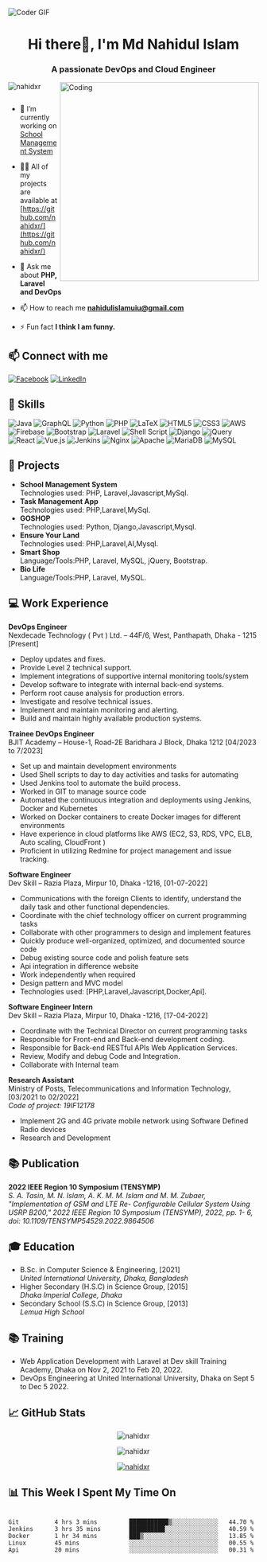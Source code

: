 <img alt="Coder GIF" src="https://drive.google.com/uc?export=view&id=1V_-Zbb-3IU3eZh38bT8EsDjaCit3eWaQ" style="max-width: 100%;" data-target="animated-image.originalImage"><br/>


<h1 align="center">Hi there👋, I'm Md Nahidul Islam</h1>
<h3 align="center">A passionate DevOps and Cloud Engineer</h3>
<img align="right" alt="Coding" width="400" src="https://cdn.dribbble.com/users/1162077/screenshots/3848914/programmer.gif">

<p align="left"> <img src="https://komarev.com/ghpvc/?username=nahidxr&label=Profile%20views&color=0e75b6&style=flat" alt="nahidxr" /> </p>

<p align="left"> <a href="https://twitter.com/" target="blank"><img src="https://img.shields.io/twitter/follow/?logo=twitter&style=for-the-badge" alt="" /></a> </p>

- 🔭 I’m currently working on [School Management System](https://github.com/nahidxr/Laravel-SchoolMangementSystem.git)

- 👨‍💻 All of my projects are available at [https://github.com/nahidxr/](https://github.com/nahidxr/)

- 💬 Ask me about **PHP, Laravel and DevOps**

- 📫 How to reach me **nahidulislamuiu@gmail.com**

- ⚡ Fun fact **I think I am funny.**



## 📫 Connect with me
[![Facebook](https://img.shields.io/badge/Facebook-%231877F2.svg?logo=Facebook&logoColor=white)](https://facebook.com/nahidul.islam.1004) [![LinkedIn](https://img.shields.io/badge/LinkedIn-%230077B5.svg?logo=linkedin&logoColor=white)](https://linkedin.com/in/md-nahidul-islam-940b531ba) 



## 🚀 Skills
![Java](https://img.shields.io/badge/java-%23ED8B00.svg?style=for-the-badge&logo=java&logoColor=white) ![GraphQL](https://img.shields.io/badge/-GraphQL-E10098?style=for-the-badge&logo=graphql&logoColor=white) ![Python](https://img.shields.io/badge/python-3670A0?style=for-the-badge&logo=python&logoColor=ffdd54) ![PHP](https://img.shields.io/badge/php-%23777BB4.svg?style=for-the-badge&logo=php&logoColor=white) ![LaTeX](https://img.shields.io/badge/latex-%23008080.svg?style=for-the-badge&logo=latex&logoColor=white) ![HTML5](https://img.shields.io/badge/html5-%23E34F26.svg?style=for-the-badge&logo=html5&logoColor=white) ![CSS3](https://img.shields.io/badge/css3-%231572B6.svg?style=for-the-badge&logo=css3&logoColor=white) ![AWS](https://img.shields.io/badge/AWS-%23FF9900.svg?style=for-the-badge&logo=amazon-aws&logoColor=white) ![Firebase](https://img.shields.io/badge/firebase-%23039BE5.svg?style=for-the-badge&logo=firebase) ![Bootstrap](https://img.shields.io/badge/bootstrap-%23563D7C.svg?style=for-the-badge&logo=bootstrap&logoColor=white) ![Laravel](https://img.shields.io/badge/laravel-%23FF2D20.svg?style=for-the-badge&logo=laravel&logoColor=white) ![Shell Script](https://img.shields.io/badge/shell_script-%23121011.svg?style=for-the-badge&logo=gnu-bash&logoColor=white) ![Django](https://img.shields.io/badge/django-%23092E20.svg?style=for-the-badge&logo=django&logoColor=white) ![jQuery](https://img.shields.io/badge/jquery-%230769AD.svg?style=for-the-badge&logo=jquery&logoColor=white) ![React](https://img.shields.io/badge/react-%2320232a.svg?style=for-the-badge&logo=react&logoColor=%2361DAFB) ![Vue.js](https://img.shields.io/badge/vuejs-%2335495e.svg?style=for-the-badge&logo=vuedotjs&logoColor=%234FC08D) ![Jenkins](https://img.shields.io/badge/jenkins-%232C5263.svg?style=for-the-badge&logo=jenkins&logoColor=white) ![Nginx](https://img.shields.io/badge/nginx-%23009639.svg?style=for-the-badge&logo=nginx&logoColor=white) ![Apache](https://img.shields.io/badge/apache-%23D42029.svg?style=for-the-badge&logo=apache&logoColor=white) ![MariaDB](https://img.shields.io/badge/MariaDB-003545?style=for-the-badge&logo=mariadb&logoColor=white) ![MySQL](https://img.shields.io/badge/mysql-%2300f.svg?style=for-the-badge&logo=mysql&logoColor=white)


## 🌟 Projects

- **School Management System**<br/>
Technologies used: PHP, Laravel,Javascript,MySql.<br/>
- **Task Management App**<br/>
Technologies used: PHP,Laravel,MySql.<br/>
- **GOSHOP**<br/>
Technologies used: Python, Django,Javascript,Mysql.<br/>
- **Ensure Your Land**<br/>
Technologies used: PHP,Laravel,AI,Mysql.<br/>
- **Smart Shop**<br/>
Language/Tools:PHP, Laravel, MySQL, jQuery, Bootstrap.<br/>
- **Bio Life**<br/>
Language/Tools:PHP, Laravel, MySQL.



## 💻 Work Experience
**DevOps Engineer**<br/>
 Nexdecade Technology ( Pvt ) Ltd. – 44F/6, West, Panthapath, Dhaka - 1215 [Present]<br/>
  - Deploy updates and fixes.
  - Provide Level 2 technical support.
  - Implement integrations of supportive internal monitoring tools/system
  - Develop software to integrate with internal back-end systems.
  - Perform root cause analysis for production errors.
  - Investigate and resolve technical issues.
  - Implement and maintain monitoring and alerting.
  - Build and maintain highly available production systems.
    
**Trainee DevOps Engineer**<br/>
BJIT Academy – House-1, Road-2E Baridhara J Block, Dhaka 1212 [04/2023 to 7/2023]<br/>
 - Set up and maintain development environments
 - Used Shell scripts to day to day activities and tasks for automating
 - Used Jenkins tool to automate the build process.
 - Worked in GIT to manage source code
 - Automated the continuous integration and deployments using Jenkins, Docker and Kubernetes
 - Worked on Docker containers to create Docker images for different environments
 - Have experience in cloud platforms like AWS (EC2, S3, RDS, VPC, ELB, Auto scaling, CloudFront )
 - Proficient in utilizing Redmine for project management and issue tracking.
   
**Software Engineer**<br/>
 Dev Skill – Razia Plaza, Mirpur 10, Dhaka -1216, [01-07-2022]<br />
 - Communications with the foreign Clients to identify, understand the daily task and other functional dependencies.<br />
 - Coordinate with the chief technology officer on current programming tasks<br />
 - Collaborate with other programmers to design and implement features<br />
 - Quickly produce well-organized, optimized, and documented source code<br />
 - Debug existing source code and polish feature sets<br />
 - Api integration in difference website<br />
 - Work independently when required<br />
 - Design pattern and MVC model <br>
 - Technologies used: [PHP,Laravel,Javascript,Docker,Api].<br />
 
 **Software Engineer Intern**<br/>
 Dev Skill – Razia Plaza, Mirpur 10, Dhaka -1216,  [17-04-2022]<br />
 - Coordinate with the Technical Director on current programming tasks<br />
 - Responsible for Front-end and Back-end development coding.<br />
 - Responsible for Back-end RESTful APIs Web Application Services.<br />
 - Review, Modify and debug Code and Integration.<br />
 - Collaborate with Internal team<br />
 
**Research Assistant**<br/>
Ministry of Posts, Telecommunications and Information Technology, [03/2021 to 02/2022]<br/>
_Code of project: 19IF12178_<br/>
 - Implement 2G and 4G private mobile network using Software Defined Radio devices
 - Research and Development

## 📚 Publication
**2022 IEEE Region 10 Symposium (TENSYMP)**<br/>
_S. A. Tasin, M. N. Islam, A. K. M. M. Islam and M. M. Zubaer, "Implementation of GSM and LTE Re-
Configurable Cellular System Using USRP B200," 2022 IEEE Region 10 Symposium (TENSYMP), 2022, pp. 1-
6, doi: 10.1109/TENSYMP54529.2022.9864506_


## 🎓 Education
- B.Sc. in Computer Science & Engineering, [2021]<br/>
  _United International University, Dhaka, Bangladesh_<br/>
- Higher Secondary (H.S.C) in Science Group, [2015]<br/>
  _Dhaka Imperial College, Dhaka_<br/>
 - Secondary School (S.S.C) in Science Group, [2013]<br/>
  _Lemua High School_

## 📚 Training
- Web Application Development with Laravel at Dev skill Training Academy, Dhaka on Nov 2,
2021 to Feb 20, 2022.
- DevOps Engineering at United International University, Dhaka on Sept 5 to Dec 5 2022.


## 📈 GitHub Stats
<div align="center">
<p><img align="center" src="https://github-readme-stats.vercel.app/api?username=nahidxr&show_icons=true&locale=en" alt="nahidxr" /></p>
<p><img align="center" src="https://github-readme-streak-stats.herokuapp.com/?user=nahidxr&" alt="nahidxr" /></p>
<p align="center"> <a href="https://github.com/ryo-ma/github-profile-trophy"><img src="https://github-profile-trophy.vercel.app/?username=nahidxr&column=7" alt="nahidxr" /></a> </p>
</div>

## <g-emoji class="g-emoji" alias="bar_chart" fallback-src="https://github.githubassets.com/images/icons/emoji/unicode/1f4ca.png">📊</g-emoji> This Week I Spent My Time On
<pre class="notranslate" style="position: relative;" lang="text">
<code>
Git          4 hrs 3 mins         ███████████▒░░░░░░░░░░░░░   44.70 % 
Jenkins      3 hrs 35 mins        ██████████░░░░░░░░░░░░░░░   40.59 % 
Docker       1 hr 34 mins         ███▒░░░░░░░░░░░░░░░░░░░░░   13.85 % 
Linux        45 mins              ░░░░░░░░░░░░░░░░░░░░░░░░░   00.55 % 
Api          20 mins              ░░░░░░░░░░░░░░░░░░░░░░░░░   00.31 % 
</code>
<div class="open_grepper_editor" title="Edit &amp; Save To Grepper"></div></pre>
